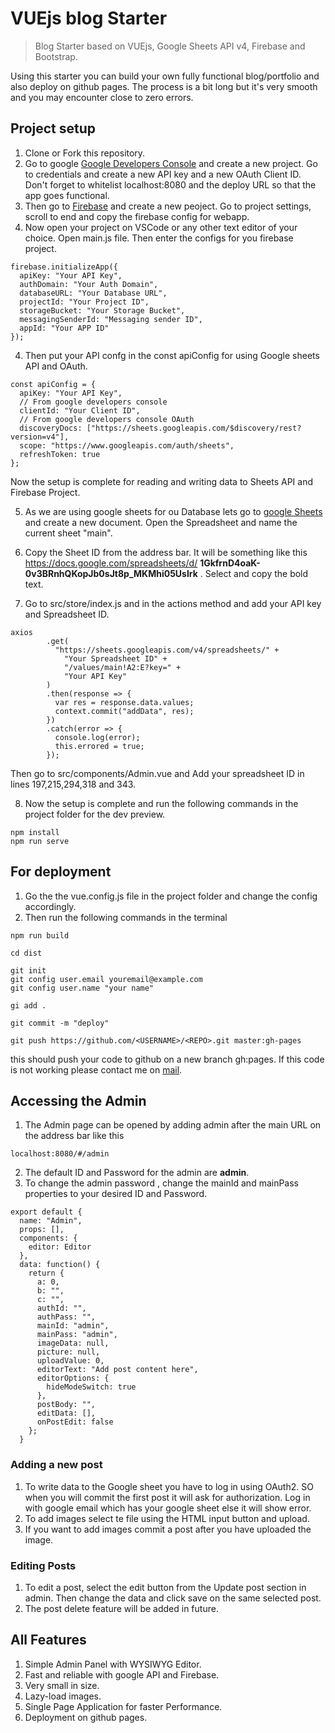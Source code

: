 # VUEjs blog Starter

> Blog Starter based on VUEjs, Google Sheets API v4, Firebase and Bootstrap.

Using this starter you can build your own fully functional blog/portfolio and also deploy on github pages. The process is a bit long but it's very smooth and you may encounter close to zero errors.

## Project setup

1. Clone or Fork this repository.
2. Go to google [Google Developers Console](https://console.developers.google.com) and create a new project. Go to credentials and create a new API key and a new OAuth Client ID. Don't forget to whitelist localhost:8080 and the deploy URL so that the app goes functional.
2. Then go to [Firebase](https://console.firebase.google.com) and create a new peoject. Go to project settings, scroll to end and copy the firebase config for webapp.
3. Now open your project on VSCode or any other text editor of your choice. Open main.js file. Then enter the configs for you firebase project.

```
firebase.initializeApp({
  apiKey: "Your API Key",
  authDomain: "Your Auth Domain",
  databaseURL: "Your Database URL",
  projectId: "Your Project ID",
  storageBucket: "Your Storage Bucket",
  messagingSenderId: "Messaging sender ID",
  appId: "Your APP ID"
});
```
4. Then put your API confg in the const apiConfig for using Google sheets API and OAuth.

```
const apiConfig = {
  apiKey: "Your API Key",
  // From google developers console
  clientId: "Your Client ID",
  // From google developers console OAuth
  discoveryDocs: ["https://sheets.googleapis.com/$discovery/rest?version=v4"],
  scope: "https://www.googleapis.com/auth/sheets",
  refreshToken: true
};

```
Now the setup is complete for reading and writing data to Sheets API and Firebase Project.

5. As we are using google sheets for ou Database lets go to [google Sheets](https://docs.google.com/sheets) and create a new document.  Open the Spreadsheet and name the current sheet "main".

6. Copy the Sheet ID from the address bar. It will be something like this 
https://docs.google.com/spreadsheets/d/ **1GkfrnD4oaK-0v3BRnhQKopJb0sJt8p_MKMhi05UsIrk** . Select and copy the bold text.

7. Go to src/store/index.js and in the actions method and add your API key and Spreadsheet ID.
```
axios
        .get(
          "https://sheets.googleapis.com/v4/spreadsheets/" +
            "Your Spreadsheet ID" +
            "/values/main!A2:E?key=" +
            "Your API Key"
        )
        .then(response => {
          var res = response.data.values;
          context.commit("addData", res);
        })
        .catch(error => {
          console.log(error);
          this.errored = true;
        });
```
Then go to src/components/Admin.vue and Add your spreadsheet ID in lines 197,215,294,318 and 343.

8. Now the setup is complete and run the following commands in the project folder for the dev preview. 

```
npm install
npm run serve

```

## For deployment
1. Go the the vue.config.js file in the project folder and change the config accordingly.
2. Then run the following commands in the terminal

```
npm run build

cd dist

git init
git config user.email youremail@example.com 
git config user.name "your name"

gi add .

git commit -m "deploy"

git push https://github.com/<USERNAME>/<REPO>.git master:gh-pages

```
this should push your code to github on a new branch gh:pages. If this code is not working please contact me on [mail](mailto:souslam480@hotmail.com).

## Accessing the Admin
1. The Admin page can be opened by adding admin after the main URL on the address bar like this

```
localhost:8080/#/admin

```
2. The default ID and Password for the admin are **admin**. 
3. To change the admin password , change the mainId and mainPass properties to your desired ID and Password.
```
export default {
  name: "Admin",
  props: [],
  components: {
    editor: Editor
  },
  data: function() {
    return {
      a: 0,
      b: "",
      c: "",
      authId: "",
      authPass: "",
      mainId: "admin",
      mainPass: "admin",
      imageData: null,
      picture: null,
      uploadValue: 0,
      editorText: "Add post content here",
      editorOptions: {
        hideModeSwitch: true
      },
      postBody: "",
      editData: [],
      onPostEdit: false
    };
  }

  ```
### Adding a new post
1. To write data to the Google sheet you have to log in using OAuth2. SO when you will commit the first post it will ask for authorization. Log in with google email which has your google sheet else it will show error.
2. To add images select te file using the HTML input button and upload.
3. If you want to add images commit a post after you have uploaded the image. 

### Editing Posts

1. To edit a post, select the edit button from the Update post section in admin. Then change the data and click save on the same selected post.
2. The post delete feature will be added in future.

## All Features

1. Simple Admin Panel with WYSIWYG Editor.
2. Fast and reliable with google API and Firebase.
3. Very small in size.
4. Lazy-load images.
5. Single Page Application for faster Performance.
6. Deployment on github pages.


